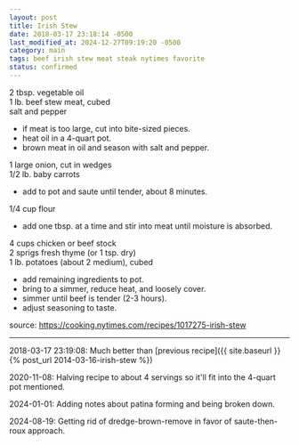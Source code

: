 ```yaml
---
layout: post
title: Irish Stew
date: 2018-03-17 23:18:14 -0500
last_modified_at: 2024-12-27T09:19:20 -0500
category: main
tags: beef irish stew meat steak nytimes favorite
status: confirmed
---
```

2 tbsp. vegetable oil  
1 lb. beef stew meat, cubed  
salt and pepper  
* if meat is too large, cut into bite-sized pieces.
* heat oil in a 4-quart pot.
* brown meat in oil and season with salt and pepper.

1 large onion, cut in wedges  
1/2 lb. baby carrots  

  * add to pot and saute until tender, about 8 minutes.

1/4 cup flour  
* add one tbsp. at a time and stir into meat until moisture is absorbed.

4 cups chicken or beef stock  
2 sprigs fresh thyme (or 1 tsp. dry)  
1 lb. potatoes (about 2 medium), cubed  
* add remaining ingredients to pot.
* bring to a simmer, reduce heat, and loosely cover.
* simmer until beef is tender (2-3 hours).
* adjust seasoning to taste.

source: <https://cooking.nytimes.com/recipes/1017275-irish-stew>

---

2018-03-17 23:19:08: Much better than [previous recipe]({{ site.baseurl }}{% post_url 2014-03-16-irish-stew %})

2020-11-08: Halving recipe to about 4 servings so it'll fit into the 4-quart pot
mentioned.

2024-01-01: Adding notes about patina forming and being broken down.

2024-08-19: Getting rid of dredge-brown-remove in favor of saute-then-roux approach.
